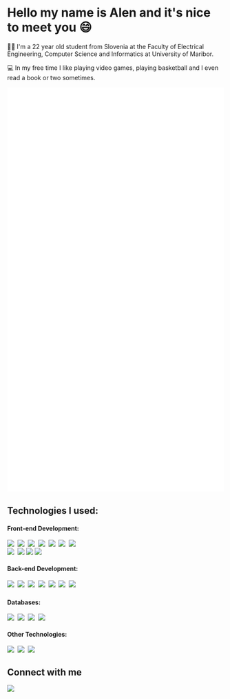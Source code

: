 # Hello my name is Alen and it's nice to meet you :smile:
:man_student: I'm a 22 year old student from Slovenia at the Faculty of Electrical Engineering, Computer Science and Informatics at University of Maribor.
 
:computer: In my free time I like playing video games, playing basketball and I even read a book or two sometimes.

<p align="center">
  <a href="https://github.com/SarugaAlen">
    <img src="https://raw.githubusercontent.com/SarugaAlen/SarugaAlen/main/github-metrics.svg" />
  </a>
</p>

<h2>Technologies I used:</h2>

#### Front-end Development:
<img height=50 src="https://cdn.jsdelivr.net/gh/devicons/devicon/icons/html5/html5-original.svg" />&nbsp;
<img height=50 src="https://cdn.jsdelivr.net/gh/devicons/devicon/icons/css3/css3-original.svg" />&nbsp;
<img height=50 src="https://cdn.jsdelivr.net/gh/devicons/devicon@latest/icons/tailwindcss/tailwindcss-original.svg" />&nbsp;
<img height=50 src="https://cdn.jsdelivr.net/gh/devicons/devicon/icons/jquery/jquery-original.svg" />&nbsp;
<img height=50 src="https://cdn.jsdelivr.net/gh/devicons/devicon/icons/bootstrap/bootstrap-original.svg" />&nbsp;
<img height=50 src="https://cdn.jsdelivr.net/gh/devicons/devicon/icons/javascript/javascript-original.svg" />&nbsp;
<img height=50 src="https://cdn.jsdelivr.net/gh/devicons/devicon/icons/typescript/typescript-original.svg" />  
<img height=50 src="https://cdn.jsdelivr.net/gh/devicons/devicon/icons/svelte/svelte-original.svg" />&nbsp;
<img height=50 src="https://cdn.jsdelivr.net/gh/devicons/devicon/icons/react/react-original.svg" />
<img height=50 src="https://cdn.jsdelivr.net/gh/devicons/devicon/icons/flutter/flutter-original.svg" />
<img height=50 src="https://cdn.jsdelivr.net/gh/devicons/devicon/icons/dart/dart-original.svg" />



#### Back-end Development:
<img height=50 src="https://cdn.jsdelivr.net/gh/devicons/devicon/icons/python/python-original.svg" />&nbsp;
<img height=50 src="https://cdn.jsdelivr.net/gh/devicons/devicon/icons/fastapi/fastapi-original.svg" />&nbsp;
<img height=50 src="https://cdn.jsdelivr.net/gh/devicons/devicon/icons/csharp/csharp-original.svg" />&nbsp;
<img height=50 src="https://cdn.jsdelivr.net/gh/devicons/devicon/icons/dotnetcore/dotnetcore-original.svg" />&nbsp;
<img height=50 src="https://cdn.jsdelivr.net/gh/devicons/devicon/icons/nodejs/nodejs-original.svg" />&nbsp;
<img height=50 src="https://cdn.jsdelivr.net/gh/devicons/devicon/icons/express/express-original.svg" />&nbsp;
<img height=50 src="https://cdn.jsdelivr.net/gh/devicons/devicon/icons/flask/flask-original-wordmark.svg" />&nbsp;

###

#### Databases:
<img height=50 src="https://cdn.jsdelivr.net/gh/devicons/devicon/icons/mysql/mysql-original.svg" />&nbsp;
<img height=50 src="https://cdn.jsdelivr.net/gh/devicons/devicon/icons/mongodb/mongodb-original.svg" />&nbsp;
<img height=50 src="https://cdn.jsdelivr.net/gh/devicons/devicon/icons/postgresql/postgresql-original.svg" />&nbsp;
<img height=50 src="https://cdn.jsdelivr.net/gh/devicons/devicon/icons/firebase/firebase-plain-wordmark.svg" />&nbsp;



#### Other Technologies:
<img height=50 src="https://cdn.jsdelivr.net/gh/devicons/devicon/icons/docker/docker-original.svg" />&nbsp;
<img height=50 src="https://cdn.jsdelivr.net/gh/devicons/devicon/icons/git/git-original.svg" />&nbsp;
<img height=50 src="https://cdn.jsdelivr.net/gh/devicons/devicon/icons/gitlab/gitlab-original.svg" />&nbsp;


<h2 align="left">Connect with me</h2>
<a align="center" href="https://www.linkedin.com/in/alen%C5%A1aruga/">
    <img height="50" src="https://cdn2.iconfinder.com/data/icons/social-icon-3/512/social_style_3_in-306.png"/>
</a>

